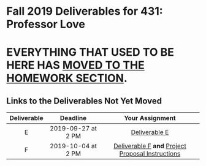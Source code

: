 # Fall 2019 Deliverables for 431: Professor Love

# EVERYTHING THAT USED TO BE HERE HAS [MOVED TO THE HOMEWORK SECTION](https://github.com/THOMASELOVE/2019-431/tree/master/HOMEWORK).

## Links to the Deliverables Not Yet Moved

Deliverable | Deadline | Your Assignment 
:----------: | :----------: | :----------------: 
E | 2019-09-27 at 2 PM | [Deliverable E](https://github.com/THOMASELOVE/2019-431/tree/master/DELIVERABLES/E) 
F | 2019-10-04 at 2 PM | [Deliverable F](https://github.com/THOMASELOVE/2019-431/tree/master/DELIVERABLES/F) **and** [Project Proposal Instructions](https://github.com/THOMASELOVE/2019-431/tree/master/PROJECT/PROPOSAL)  

